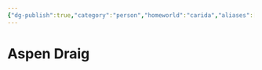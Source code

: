 ```yaml
---
{"dg-publish":true,"category":"person","homeworld":"carida","aliases":["Aspen","Commander Draig"],"tags":["commander"],"permalink":"/aspen-draig/","dgHomeLink":false,"dgPassFrontmatter":true}
---
```



# Aspen Draig
